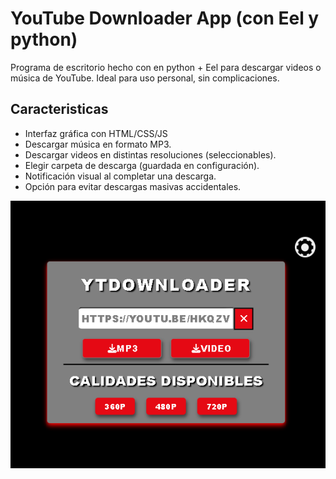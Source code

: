 # YouTube Downloader App (con Eel y python)
Programa de escritorio hecho con en python + Eel para descargar videos o música de YouTube. Ideal para uso personal, sin complicaciones.

## Caracteristicas
- Interfaz gráfica con HTML/CSS/JS
- Descargar música en formato MP3.
- Descargar videos en distintas resoluciones (seleccionables).
- Elegir carpeta de descarga (guardada en configuración).
- Notificación visual al completar una descarga.
- Opción para evitar descargas masivas accidentales.

![Captura de pantalla](screen.png)
